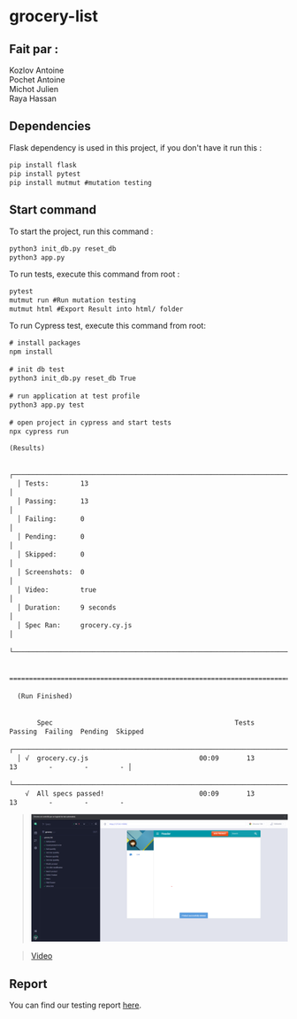 # grocery-list

## Fait par : 
Kozlov Antoine  
Pochet Antoine  
Michot Julien  
Raya Hassan  

## Dependencies

Flask dependency is used in this project, if you don't have it run this :

```
pip install flask
pip install pytest
pip install mutmut #mutation testing
```

## Start command

To start the project, run this command :

```
python3 init_db.py reset_db
python3 app.py
```

To run tests, execute this command from root :

```
pytest
mutmut run #Run mutation testing
mutmut html #Export Result into html/ folder
```

To run Cypress test, execute this command from root:

```
# install packages
npm install

# init db test
python3 init_db.py reset_db True

# run application at test profile
python3 app.py test

# open project in cypress and start tests
npx cypress run
```

```
(Results)

  ┌────────────────────────────────────────────────────────────────────────────────────────────────┐
  │ Tests:        13                                                                               │
  │ Passing:      13                                                                               │
  │ Failing:      0                                                                                │
  │ Pending:      0                                                                                │
  │ Skipped:      0                                                                                │
  │ Screenshots:  0                                                                                │
  │ Video:        true                                                                             │
  │ Duration:     9 seconds                                                                        │
  │ Spec Ran:     grocery.cy.js                                                                    │
  └────────────────────────────────────────────────────────────────────────────────────────────────┘


====================================================================================================

  (Run Finished)


       Spec                                              Tests  Passing  Failing  Pending  Skipped
  ┌────────────────────────────────────────────────────────────────────────────────────────────────┐
  │ √  grocery.cy.js                            00:09       13       13        -        -        - │
  └────────────────────────────────────────────────────────────────────────────────────────────────┘
    √  All specs passed!                        00:09       13       13        -        -        -

```

> ![Results](cypress/res.png)

> [Video](cypress/videos/grocery.cy.js.mp4)

## Report

You can find our testing report [here](Report.md).
